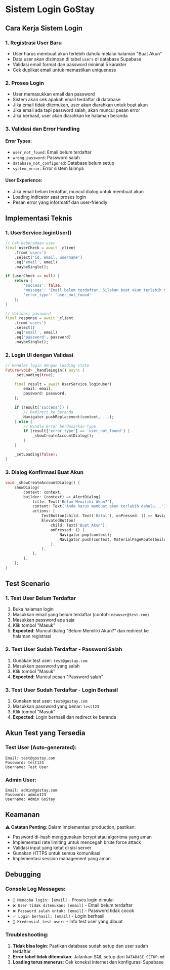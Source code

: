 # Sistem Login GoStay

## Cara Kerja Sistem Login

### 1. **Registrasi User Baru**

- User harus membuat akun terlebih dahulu melalui halaman "Buat Akun"
- Data user akan disimpan di tabel `users` di database Supabase
- Validasi email format dan password minimal 5 karakter
- Cek duplikat email untuk memastikan uniqueness

### 2. **Proses Login**

- User memasukkan email dan password
- Sistem akan cek apakah email terdaftar di database
- Jika email tidak ditemukan, user akan diarahkan untuk buat akun
- Jika email ada tapi password salah, akan muncul pesan error
- Jika berhasil, user akan diarahkan ke halaman beranda

### 3. **Validasi dan Error Handling**

#### Error Types:

- `user_not_found`: Email belum terdaftar
- `wrong_password`: Password salah
- `database_not_configured`: Database belum setup
- `system_error`: Error sistem lainnya

#### User Experience:

- Jika email belum terdaftar, muncul dialog untuk membuat akun
- Loading indicator saat proses login
- Pesan error yang informatif dan user-friendly

## Implementasi Teknis

### 1. **UserService.loginUser()**

```dart
// Cek keberadaan user
final userCheck = await _client
    .from('users')
    .select('id, email, username')
    .eq('email', email)
    .maybeSingle();

if (userCheck == null) {
    return {
        'success': false,
        'message': 'Email belum terdaftar. Silakan buat akun terlebih dahulu.',
        'error_type': 'user_not_found'
    };
}

// Validasi password
final response = await _client
    .from('users')
    .select()
    .eq('email', email)
    .eq('password', password)
    .maybeSingle();
```

### 2. **Login UI dengan Validasi**

```dart
// Handler login dengan loading state
Future<void> _handleLogin() async {
    _setLoading(true);

    final result = await UserService.loginUser(
        email: email,
        password: password,
    );

    if (result['success']) {
        // Redirect ke beranda
        Navigator.pushReplacement(context, ...);
    } else {
        // Handle error berdasarkan type
        if (result['error_type'] == 'user_not_found') {
            _showCreateAccountDialog();
        }
    }

    _setLoading(false);
}
```

### 3. **Dialog Konfirmasi Buat Akun**

```dart
void _showCreateAccountDialog() {
    showDialog(
        context: context,
        builder: (context) => AlertDialog(
            title: Text('Belum Memiliki Akun?'),
            content: Text('Anda harus membuat akun terlebih dahulu...'),
            actions: [
                TextButton(child: Text('Batal'), onPressed: () => Navigator.pop(context)),
                ElevatedButton(
                    child: Text('Buat Akun'),
                    onPressed: () {
                        Navigator.pop(context);
                        Navigator.push(context, MaterialPageRoute(builder: (context) => BuatAkun()));
                    },
                ),
            ],
        ),
    );
}
```

## Test Scenario

### 1. **Test User Belum Terdaftar**

1. Buka halaman login
2. Masukkan email yang belum terdaftar (contoh: `newuser@test.com`)
3. Masukkan password apa saja
4. Klik tombol "Masuk"
5. **Expected**: Muncul dialog "Belum Memiliki Akun?" dan redirect ke halaman registrasi

### 2. **Test User Sudah Terdaftar - Password Salah**

1. Gunakan test user: `test@gostay.com`
2. Masukkan password yang salah
3. Klik tombol "Masuk"
4. **Expected**: Muncul pesan "Password salah"

### 3. **Test User Sudah Terdaftar - Login Berhasil**

1. Gunakan test user: `test@gostay.com`
2. Masukkan password yang benar: `test123`
3. Klik tombol "Masuk"
4. **Expected**: Login berhasil dan redirect ke beranda

## Akun Test yang Tersedia

### Test User (Auto-generated):

```
Email: test@gostay.com
Password: test123
Username: Test User
```

### Admin User:

```
Email: admin@gostay.com
Password: admin123
Username: Admin GoStay
```

## Keamanan

⚠️ **Catatan Penting**: Dalam implementasi production, pastikan:

- Password di-hash menggunakan bcrypt atau algoritma yang aman
- Implementasi rate limiting untuk mencegah brute force attack
- Validasi input yang ketat di sisi server
- Gunakan HTTPS untuk semua komunikasi
- Implementasi session management yang aman

## Debugging

### Console Log Messages:

- `🔑 Mencoba login: [email]` - Proses login dimulai
- `❌ User tidak ditemukan: [email]` - Email belum terdaftar
- `❌ Password salah untuk: [email]` - Password tidak cocok
- `✅ Login berhasil: [email]` - Login berhasil
- `🧪 Kredensial test user:` - Info test user yang dibuat

### Troubleshooting:

1. **Tidak bisa login**: Pastikan database sudah setup dan user sudah terdaftar
2. **Error tabel tidak ditemukan**: Jalankan SQL setup dari `DATABASE_SETUP.md`
3. **Loading terus menerus**: Cek koneksi internet dan konfigurasi Supabase
